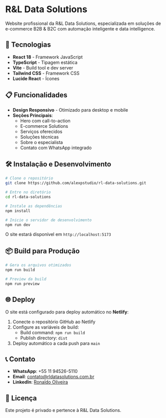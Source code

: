 # R&L Data Solutions

Website profissional da R&L Data Solutions, especializada em soluções de e-commerce B2B & B2C com automação inteligente e data intelligence.

## 🚀 Tecnologias

- **React 18** - Framework JavaScript
- **TypeScript** - Tipagem estática
- **Vite** - Build tool e dev server
- **Tailwind CSS** - Framework CSS
- **Lucide React** - Ícones

## 📋 Funcionalidades

- **Design Responsivo** - Otimizado para desktop e mobile
- **Seções Principais**:
  - Hero com call-to-action
  - E-commerce Solutions
  - Serviços oferecidos
  - Soluções técnicas
  - Sobre o especialista
  - Contato com WhatsApp integrado

## 🛠️ Instalação e Desenvolvimento

```bash
# Clone o repositório
git clone https://github.com/alexpstudio/rl-data-solutions.git

# Entre no diretório
cd rl-data-solutions

# Instale as dependências
npm install

# Inicie o servidor de desenvolvimento
npm run dev
```

O site estará disponível em `http://localhost:5173`

## 📦 Build para Produção

```bash
# Gera os arquivos otimizados
npm run build

# Preview da build
npm run preview
```

## 🌐 Deploy

O site está configurado para deploy automático no **Netlify**:

1. Conecte o repositório GitHub ao Netlify
2. Configure as variáveis de build:
   - Build command: `npm run build`
   - Publish directory: `dist`
3. Deploy automático a cada push para `main`

## 📞 Contato

- **WhatsApp**: +55 11 94526-5110
- **Email**: contato@rldatasolutions.com.br
- **LinkedIn**: [Ronaldo Oliveira](https://www.linkedin.com/in/ronaldo-pereira-2a71b914a/)

## 📄 Licença

Este projeto é privado e pertence à R&L Data Solutions.
